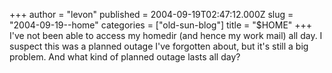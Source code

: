 +++
author = "levon"
published = 2004-09-19T02:47:12.000Z
slug = "2004-09-19--home"
categories = ["old-sun-blog"]
title = "$HOME"
+++
I've not been able to access my homedir (and hence my work mail) all day. I suspect this was a planned outage I've forgotten about, but it's still a big problem. And what kind of planned outage lasts all day?
